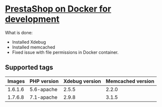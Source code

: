 # [PrestaShop on Docker for development](https://hub.docker.com/r/meropush/prestashop)

What is done:
* Installed Xdebug
* Installed memcached
* Fixed issue with file permissions in Docker container.


## Supported tags

| Images | PHP version | Xdebug version | Memcached version |
| :--- | :--- | :--- | :--- |
| 1.6.1.6 | 5.6-apache  | 2.5.5 | 2.2.0  |
| 1.7.6.8 | 7.1-apache  | 2.9.8 | 3.1.5  |
